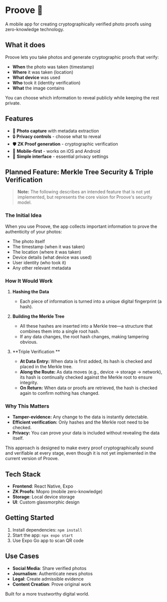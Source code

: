 # Proove 📸

A mobile app for creating cryptographically verified photo proofs using zero-knowledge technology.

## What it does

Proove lets you take photos and generate cryptographic proofs that verify:
- **When** the photo was taken (timestamp)
- **Where** it was taken (location) 
- **What device** was used
- **Who** took it (identity verification)
- **What** the image contains

You can choose which information to reveal publicly while keeping the rest private.

## Features

- 📸 **Photo capture** with metadata extraction
- 🔒 **Privacy controls** - choose what to reveal
- 🛡️ **ZK Proof generation** - cryptographic verification
- 📱 **Mobile-first** - works on iOS and Android
- 🎯 **Simple interface** - essential privacy settings

## Planned Feature: Merkle Tree Security & Triple Verification

> **Note:** The following describes an intended feature that is not yet implemented, but represents the core vision for Proove's security model.

### The Initial Idea

When you use Proove, the app collects important information to prove the authenticity of your photos:
- The photo itself
- The timestamp (when it was taken)
- The location (where it was taken)
- Device details (what device was used)
- User identity (who took it)
- Any other relevant metadata

### How It Would Work

1. **Hashing the Data**
   - Each piece of information is turned into a unique digital fingerprint (a hash).

2. **Building the Merkle Tree**
   - All these hashes are inserted into a Merkle tree—a structure that combines them into a single root hash.
   - If any data changes, the root hash changes, making tampering obvious.

3. **Triple Verification **
   - **At Data Entry:** When data is first added, its hash is checked and placed in the Merkle tree.
   - **Along the Route:** As data moves (e.g., device → storage → network), its hash is continually checked against the Merkle root to ensure integrity.
   - **On Return:** When data or proofs are retrieved, the hash is checked again to confirm nothing has changed.

### Why This Matters
- **Tamper-evidence:** Any change to the data is instantly detectable.
- **Efficient verification:** Only hashes and the Merkle root need to be checked.
- **Privacy:** You can prove your data is included without revealing the data itself.

This approach is designed to make every proof cryptographically sound and verifiable at every stage, even though it is not yet implemented in the current version of Proove.

## Tech Stack

- **Frontend**: React Native, Expo
- **ZK Proofs**: Mopro (mobile zero-knowledge)
- **Storage**: Local device storage
- **UI**: Custom glassmorphic design

## Getting Started

1. Install dependencies: `npm install`
2. Start the app: `npx expo start`
3. Use Expo Go app to scan QR code

## Use Cases

- **Social Media**: Share verified photos
- **Journalism**: Authenticate news photos  
- **Legal**: Create admissible evidence
- **Content Creation**: Prove original work

Built for a more trustworthy digital world.